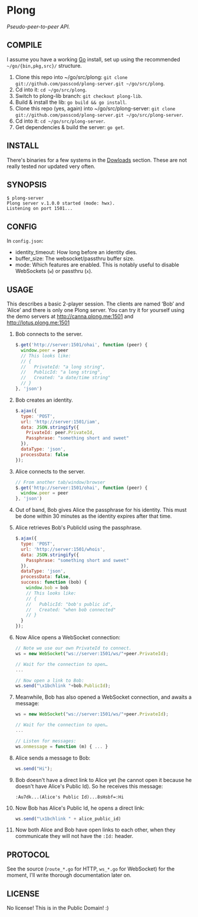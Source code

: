 Plong 
=====

_Pseudo-peer-to-peer API._

COMPILE
-------

I assume you have a working [Go](http://golang.org) install, set up using the
recommended `~/go/{bin,pkg,src}/` structure.

1. Clone this repo into ~/go/src/plong: `git clone git://github.com/passcod/plong-server.git ~/go/src/plong`.
2. Cd into it: `cd ~/go/src/plong`.
3. Switch to plong-lib branch: `git checkout plong-lib`.
4. Build & install the lib: `go build && go install`.
5. Clone this repo (yes, again) into ~/go/src/plong-server: `git clone git://github.com/passcod/plong-server.git ~/go/src/plong-server`.
6. Cd into it: `cd ~/go/src/plong-server`.
7. Get dependencies & build the server: `go get`.


INSTALL
-------

There's binaries for a few systems in the [Dowloads](https://github.com/passcod/plong-server/downloads) section.
These are not really tested nor updated very often.


SYNOPSIS
--------

    $ plong-server
	Plong server v.1.0.0 started (mode: hwx).
    Listening on port 1501...


CONFIG
------

In `config.json`:

 - identity_timeout: How long before an identity dies.
 - buffer_size: The websocket/passthru buffer size.
 - mode: Which features are enabled. This is notably useful to disable WebSockets (`w`) or passthru (`x`).


USAGE
-----

This describes a basic 2-player session. The clients are named ‘Bob’ and ‘Alice’
and there is only one Plong server. You can try it for yourself using the demo
servers at http://canna.plong.me:1501 and http://lotus.plong.me:1501

1. Bob connects to the server.
   
   ```javascript
   $.get('http://server:1501/ohai', function (peer) {
     window.peer = peer
     // This looks like:
     // {
     //   PrivateId: "a long string",
     //   PublicId: "a long string",
     //   Created: "a date/time string"
     // }
   }, 'json')
   ```

2. Bob creates an identity.
   
   ```javascript
   $.ajax({
     type: 'POST',
     url: 'http://server:1501/iam',
     data: JSON.stringify({
       PrivateId: peer.PrivateId,
       Passphrase: "something short and sweet"
     }),
     dataType: 'json',
     processData: false
   });
   ```

3. Alice connects to the server.
   
   ```javascript
   // From another tab/window/browser
   $.get('http://server:1501/ohai', function (peer) {
     window.peer = peer
   }, 'json')
   ```

4. Out of band, Bob gives Alice the passphrase for his identity.
   This must be done within 30 minutes as the identity expires
   after that time.

5. Alice retrieves Bob's PublicId using the passphrase.
   
   ```javascript
   $.ajax({
     type: 'POST',
     url: 'http://server:1501/whois',
     data: JSON.stringify({
       Passphrase: "something short and sweet"
     }),
     dataType: 'json',
     processData: false,
     success: function (bob) {
       window.bob = bob
       // This looks like:
       // {
       //   PublicId: "bob's public id",
       //   Created: "when bob connected"
       // }
     }
   });
   ```

6. Now Alice opens a WebSocket connection:
   
   ```javascript
   // Note we use our own PrivateId to connect.
   ws = new WebSocket("ws://server:1501/ws/"+peer.PrivateId);
   
   // Wait for the connection to open…
   ...
   
   // Now open a link to Bob:
   ws.send("\x1bchlink "+bob.PublicId);
   ```

7. Meanwhile, Bob has also opened a WebSocket connection, and awaits a message:
   
   ```javascript
   ws = new WebSocket("ws://server:1501/ws/"+peer.PrivateId);
   
   // Wait for the connection to open…
   ...
   
   // Listen for messages:
   ws.onmessage = function (m) { ... }
   ```

8. Alice sends a message to Bob:
   
   ```javascript
   ws.send("Hi");
   ```

9. Bob doesn't have a direct link to Alice yet (he cannot
   open it because he doesn't have Alice's Public Id). So
   he receives this message:
   
   ```plain
   :Au7dk...(Alice's Public Id)...8sHsbf=:Hi
   ```

10. Now Bob has Alice's Public Id, he opens a direct link:
   
    ```javascript
    ws.send("\x1bchlink " + alice_public_id)
    ```

11. Now both Alice and Bob have open links to each other,
    when they communicate they will not have the `:Id:`
    header.


PROTOCOL
--------

See the source (`route_*.go` for HTTP, `ws_*.go` for WebSocket) for the moment,
I'll write thorough documentation later on.


LICENSE
-------

No license! This is in the Public Domain! :)